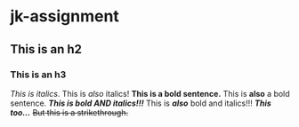 # jk-assignment
## This is an h2
### This is an h3
*This is italics*.
This is _also_ italics!
**This is a bold sentence.**
This is __also__ a bold sentence.
***This is bold AND italics!!!***
This is **_also_** bold and italics!!!
*__This too...__*
~~But this is a strikethrough.~~
